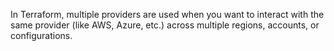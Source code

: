In Terraform, multiple providers are used when you want to interact with the same provider (like AWS, Azure, etc.) across multiple regions, accounts, or configurations.
